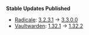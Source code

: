 **Stable Updates Published**

* [Radicale](https://github.com/tomsquest/docker-radicale): [3.2.3.1](https://github.com/tomsquest/docker-radicale/releases/tag/3.2.3.1) -> [3.3.0.0](https://github.com/tomsquest/docker-radicale/releases/tag/3.3.0.0)
* [Vaultwarden](https://github.com/dani-garcia/vaultwarden): [1.32.1](https://github.com/dani-garcia/vaultwarden/releases/tag/1.32.1) -> [1.32.2](https://github.com/dani-garcia/vaultwarden/releases/tag/1.32.2)
